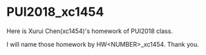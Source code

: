 # PUI2018_xc1454
Here is Xurui Chen(xc1454)'s homework of PUI2018 class.

I will name those homework by HW\<NUMBER>\_xc1454. Thank you.
